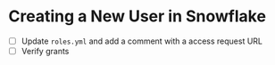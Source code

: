 # Creating a New User in Snowflake

- [ ] Update `roles.yml` and add a comment with a access request URL
- [ ] Verify grants